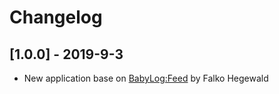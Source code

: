 # Changelog

## [1.0.0] - 2019-9-3
- New application base on [BabyLog:Feed](https://github.com/tanstaaflFH/BabyLog-Feed-ConnectIQ) by Falko Hegewald
